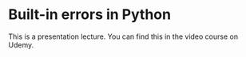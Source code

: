 # Built-in errors in Python

This is a presentation lecture. You can find this in the video course on Udemy.